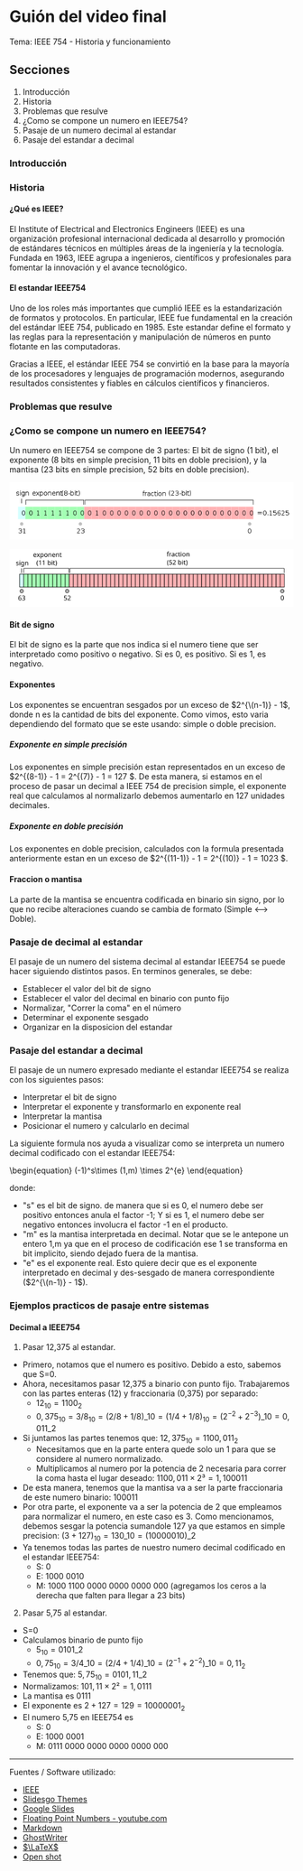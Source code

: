 # Guión del video final

Tema: IEEE 754 - Historia y funcionamiento

## Secciones

1. Introducción
2. Historia
3. Problemas que resulve
4. ¿Como se compone un numero en IEEE754?
5. Pasaje de un numero decimal al estandar
6. Pasaje del estandar a decimal

### Introducción

### Historia

#### ¿Qué es IEEE?

El Institute of Electrical and Electronics Engineers (IEEE) es una organización profesional internacional dedicada al desarrollo y promoción de estándares técnicos en múltiples áreas de la ingeniería y la tecnología. Fundada en 1963, IEEE agrupa a ingenieros, científicos y profesionales para fomentar la innovación y el avance tecnológico.

#### El estandar IEEE754

Uno de los roles más importantes que cumplió IEEE es la estandarización de formatos y protocolos. En particular, IEEE fue fundamental en la creación del estándar IEEE 754, publicado en 1985. Este estandar define el formato y las reglas para la representación y manipulación de números en punto flotante en las computadoras.

Gracias a IEEE, el estándar IEEE 754 se convirtió en la base para la mayoría de los procesadores y lenguajes de programación modernos, asegurando resultados consistentes y fiables en cálculos científicos y financieros.

### Problemas que resulve

### ¿Como se compone un numero en IEEE754?

Un numero en IEEE754 se compone de 3 partes: El bit de signo (1 bit), el exponente (8 bits en simple precision, 11 bits en doble precision), y la mantisa (23 bits en simple precision, 52 bits en doble precision).

![](images/sp_image.png)

![](images/dp_image.png)

#### Bit de signo

El bit de signo es la parte que nos indica si el numero tiene que ser interpretado como positivo o negativo. Si es 0, es positivo. Si es 1, es negativo.

#### Exponentes

Los exponentes se encuentran sesgados por un exceso de $2^{\(n-1)} - 1$, donde n es la cantidad de bits del exponente. Como vimos, esto varia dependiendo del formato que se este usando: simple o doble precision.

##### Exponente en simple precisión

Los exponentes en simple precisión estan representados en un exceso de $2^{\(8-1)} - 1 = 2^{\(7)} - 1 = 127 $. De esta manera, si estamos en el proceso de pasar un decimal a IEEE 754 de precision simple, el exponente real que calculamos al normalizarlo debemos aumentarlo en 127 unidades decimales.

##### Exponente en doble precisión

Los exponentes en doble precision, calculados con la formula presentada anteriormente estan en un exceso de $2^{\(11-1)} - 1 = 2^{\(10)} - 1 = 1023 $. 

#### Fraccion o mantisa

La parte de la mantisa se encuentra codificada en binario sin signo, por lo que no recibe alteraciones cuando se cambia de formato (Simple <--> Doble).

### Pasaje de decimal al estandar

El pasaje de un numero del sistema decimal al estandar IEEE754 se puede hacer siguiendo distintos pasos. En terminos generales, se debe:

+ Establecer el valor del bit de signo
+ Establecer el valor del decimal en binario con punto fijo
+ Normalizar, "Correr la coma" en el número
+ Determinar el exponente sesgado
+ Organizar en la disposicion del estandar

### Pasaje del estandar a decimal

El pasaje de un numero expresado mediante el estandar IEEE754 se realiza con los siguientes pasos: 

+ Interpretar el bit de signo
+ Interpretar el exponente y transformarlo en exponente real
+ Interpretar la mantisa
+ Posicionar el numero y calcularlo en decimal

La siguiente formula nos ayuda a visualizar como se interpreta un numero decimal codificado con el estandar IEEE754:

\begin{equation}
(-1)^s\times (1,m) \times 2^{e}
\end{equation}

donde:

+ "s" es el bit de signo. de manera que si es 0, el numero debe ser positivo entonces anula el factor -1; Y si es 1, el numero debe ser negativo entonces involucra el factor -1 en el producto.
+ "m" es la mantisa interpretada en decimal. Notar que se le antepone un entero 1,m ya que en el proceso de codificación ese 1 se transforma en bit implicito, siendo dejado fuera de la mantisa.
+ "e" es el exponente real. Esto quiere decir que es el exponente interpretado en decimal y des-sesgado de manera correspondiente ($2^{\(n-1)} - 1$).

### Ejemplos practicos de pasaje entre sistemas

#### Decimal a IEEE754

1) Pasar 12,375 al estandar.

+ Primero, notamos que el numero es positivo. Debido a esto, sabemos que S=0.
+ Ahora, necesitamos pasar 12,375 a binario con punto fijo. Trabajaremos con las partes enteras (12) y fraccionaria (0,375) por separado:
	+ $12_{10} = 1100_{2}$
	+ $0,375_{10} = 3/8_{10} = (2/8 + 1/8)\_{10} = (1/4 + 1/8)_{10} = (2^{-2} + 2^{-3})\_{10} = 0,011\_{2}$
+ Si juntamos las partes tenemos que: $12,375_{10} = 1100,011_{2}$
	+ Necesitamos que en la parte entera quede solo un 1 para que se considere al numero normalizado.
	+ Multiplicamos al numero por la potencia de 2 necesaria para correr la coma hasta el lugar deseado: $1100,011 \times 2³ = 1,100011$
+ De esta manera, tenemos que la mantisa va a ser la parte fraccionaria de este numero binario: $100011$
+ Por otra parte, el exponente va a ser la potencia de 2 que empleamos para normalizar el numero, en este caso es 3. Como mencionamos, debemos sesgar la potencia sumandole 127 ya que estamos en simple precision: $(3+127)_{10} = 130\_{10} = (1000 0010)\_{2}$
+ Ya tenemos todas las partes de nuestro numero decimal codificado en el estandar IEEE754:
	+ S: 0
	+ E: 1000 0010
	+ M: 1000 1100 0000 0000 0000 000 (agregamos los ceros a la derecha que falten para llegar a 23 bits)
	

2) Pasar 5,75 al estandar.  

+ S=0
+ Calculamos binario de punto fijo
	+ $5_{10} = 0101\_{2}$
	+ $0,75_{10} = 3/4\_{10} = (2/4 + 1/4)\_{10} = (2^{-1} + 2^{-2})\_{10} = 0,11_{2}$
+ Tenemos que: $5,75_{10} = 0101,11\_{2}$
+ Normalizamos: $101,11 \times 2² = 1,0111$
+ La mantisa es $0111$
+ El exponente es $2+127 = 129 = 1000 0001_{2}$
+ El numero 5,75 en IEEE754 es
	+ S: 0
	+ E: 1000 0001
	+ M: 0111 0000 0000 0000 0000 000
	
---

Fuentes / Software utilizado:

+ [IEEE](https://www.ieee.org)
+ [Slidesgo Themes](slidesgo.com)
+ [Google Slides](https://workspace.google.com/products/slides/)
+ [Floating Point Numbers - youtube.com](https://youtu.be/PZRI1IfStY0)
+ [Markdown](https://www.markdownguide.org/)
+ [GhostWriter](https://ghostwriter.kde.org/)
+ [$\LaTeX$](https://www.latex-project.org/)
+ [Open shot](https://www.openshot.org/)